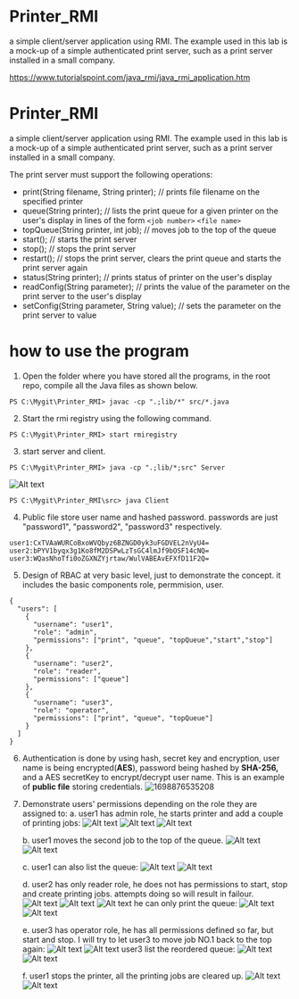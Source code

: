 # Printer_RMI

a simple client/server application using RMI. The example used in this lab is a mock-up of a simple authenticated print server, such as a print server installed in a small company.

https://www.tutorialspoint.com/java_rmi/java_rmi_application.htm

# Printer_RMI

a simple client/server application using RMI. The example used in this lab is a mock-up of a simple authenticated print server, such as a print server installed in a small company.

The print server must support the following operations:

- print(String filename, String printer);   // prints file filename on the specified printer
- queue(String printer);   // lists the print queue for a given printer on the user's display in lines of the form `<job number>`   `<file name>`
- topQueue(String printer, int job);   // moves job to the top of the queue
- start();   // starts the print server
- stop();   // stops the print server
- restart();   // stops the print server, clears the print queue and starts the print server again
- status(String printer);  // prints status of printer on the user's display
- readConfig(String parameter);   // prints the value of the parameter on the print server to the user's display
- setConfig(String parameter, String value);   // sets the parameter on the print server to value

# how to use the program

1. Open the folder where you have stored all the programs, in the root repo, compile all the Java files as shown below.

```
PS C:\Mygit\Printer_RMI> javac -cp ".;lib/*" src/*.java
```

2. Start the rmi registry using the following command.

```
PS C:\Mygit\Printer_RMI> start rmiregistry
```

3. start server and client.
```
PS C:\Mygit\Printer_RMI> java -cp ".;lib/*;src" Server

```
![Alt text](image.png)

```
PS C:\Mygit\Printer_RMI\src> java Client
```
4. Public file store user name and hashed password. passwords are just "password1", "password2", "password3" respectively.
```
user1:CxTVAaWURCoBxoWVQbyz6BZNGD0yk3uFGDVEL2nVyU4=
user2:bPYV1byqx3g1Ko8fM2DSPwLzTsGC4lmJf9bOSF14cNQ=
user3:WQasNhoTfi0oZGXNZYjrtaw/WulVABEAvEFXfD11F2Q=
```

5. Design of RBAC at very basic level, just to demonstrate the concept. it includes the basic components role, permmision, user. 

```
{
  "users": [
    {
      "username": "user1",
      "role": "admin",
      "permissions": ["print", "queue", "topQueue","start","stop"]
    },
    {
      "username": "user2",
      "role": "reader",
      "permissions": ["queue"]
    },
    {
      "username": "user3",
      "role": "operator",
      "permissions": ["print", "queue", "topQueue"]
    }
  ]
}
```


6. Authentication is done by using hash, secret key and encryption, user name is being encrypted(**AES**), password being hashed by **SHA-256,** and a AES secretKey to encrypt/decrypt user name. This is an example of **public file** storing credentials.
   ![1698876535208](image/README/1698876535208.png)

7. Demonstrate users' permissions depending on the role they are assigned to:
   a. user1 has admin role, he starts printer and add a couple of printing jobs:
   ![Alt text](image-1.png)
   ![Alt text](image-5.png)
   ![Alt text](image-6.png)

   b. user1 moves the second job to the top of the queue.
   ![Alt text](image-7.png)
   ![Alt text](image-8.png)

   c. user1 can also list the queue:
   ![Alt text](image-9.png)
   ![Alt text](image-10.png)

   d. user2 has only reader role, he does not has permissions to start, stop and create printing jobs. attempts doing so will result in failour. 
   ![Alt text](image-11.png)
   ![Alt text](image-12.png)
   ![Alt text](image-13.png)
   he can only print the queue:
   ![Alt text](image-14.png)
   ![Alt text](image-15.png)

   e. user3 has operator role, he has all permissions defined so far, but start and stop.
   I will try to let user3 to move job NO.1 back to the top again:
   ![Alt text](image-16.png)
   ![Alt text](image-17.png)
   user3 list the reordered queue:
   ![Alt text](image-18.png)
   ![Alt text](image-19.png)

   f. user1 stops the printer, all the printing jobs are cleared up.
   ![Alt text](image-20.png)
   ![Alt text](image-21.png)

